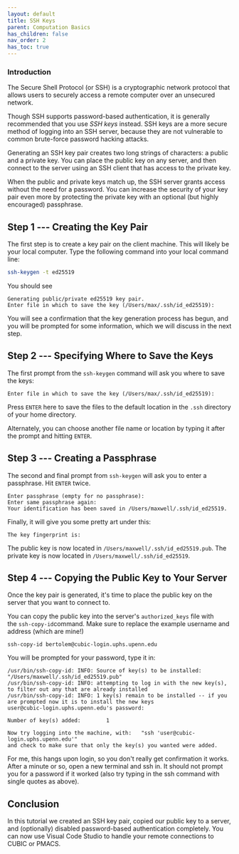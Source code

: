 ```yaml
---
layout: default
title: SSH Keys
parent: Computation Basics
has_children: false
nav_order: 2
has_toc: true
---
```


### Introduction

The Secure Shell Protocol (or SSH) is a cryptographic network protocol that allows users to securely access a remote computer over an unsecured network.

Though SSH supports password-based authentication, it is generally recommended that you use *SSH keys* instead. SSH keys are a more secure method of logging into an SSH server, because they are not vulnerable to common brute-force password hacking attacks.

Generating an SSH key pair creates two long strings of characters: a public and a private key. You can place the public key on any server, and then connect to the server using an SSH client that has access to the private key.

When the public and private keys match up, the SSH server grants access without the need for a password. You can increase the security of your key pair even more by protecting the private key with an optional (but highly encouraged) passphrase.

Step 1 --- Creating the Key Pair
------------------------------

The first step is to create a key pair on the client machine. This will likely be your local computer. Type the following command into your local command line:

```bash
ssh-keygen -t ed25519
```

You should see

```
Generating public/private ed25519 key pair.
Enter file in which to save the key (/Users/max/.ssh/id_ed25519):
```

You will see a confirmation that the key generation process has begun, and you will be prompted for some information, which we will discuss in the next step.

Step 2 --- Specifying Where to Save the Keys
------------------------------------------

The first prompt from the `ssh-keygen` command will ask you where to save the keys:

```
Enter file in which to save the key (/Users/max/.ssh/id_ed25519):
```

Press `ENTER` here to save the files to the default location in the `.ssh` directory of your home directory.

Alternately, you can choose another file name or location by typing it after the prompt and hitting `ENTER`.

Step 3 --- Creating a Passphrase
------------------------------

The second and final prompt from `ssh-keygen` will ask you to enter a passphrase. Hit `ENTER` twice.

```
Enter passphrase (empty for no passphrase): 
Enter same passphrase again: 
Your identification has been saved in /Users/maxwell/.ssh/id_ed25519.
```

Finally, it will give you some pretty art under this:
```
The key fingerprint is:
```

The public key is now located in `/Users/maxwell/.ssh/id_ed25519.pub`. The private key is now located in `/Users/maxwell/.ssh/id_ed25519`.

Step 4 --- Copying the Public Key to Your Server
----------------------------------------------

Once the key pair is generated, it's time to place the public key on the server that you want to connect to.

You can copy the public key into the server's `authorized_keys` file with the `ssh-copy-id`command. Make sure to replace the example username and address (which are mine!)

```
ssh-copy-id bertolem@cubic-login.uphs.upenn.edu
```

You will be prompted for your password, type it in:

```
/usr/bin/ssh-copy-id: INFO: Source of key(s) to be installed: "/Users/maxwell/.ssh/id_ed25519.pub"
/usr/bin/ssh-copy-id: INFO: attempting to log in with the new key(s), to filter out any that are already installed
/usr/bin/ssh-copy-id: INFO: 1 key(s) remain to be installed -- if you are prompted now it is to install the new keys
user@cubic-login.uphs.upenn.edu's password: 

Number of key(s) added:        1

Now try logging into the machine, with:   "ssh 'user@cubic-login.uphs.upenn.edu'"
and check to make sure that only the key(s) you wanted were added.
```
For me, this hangs upon login, so you don't really get confirmation it works. After a minute or so, open a new terminal and ssh in. It should not prompt you for a password if it worked (also try typing in the ssh command with single quotes as above).

Conclusion
----------

In this tutorial we created an SSH key pair, copied our public key to a server, and (optionally) disabled password-based authentication completely. You can now use Visual Code Studio to handle your remote connections to CUBIC or PMACS.
